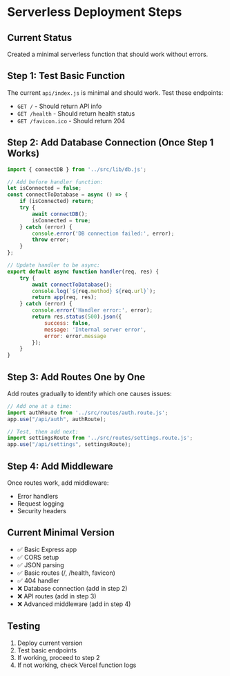 # Serverless Deployment Steps

## Current Status
Created a minimal serverless function that should work without errors.

## Step 1: Test Basic Function
The current `api/index.js` is minimal and should work. Test these endpoints:
- `GET /` - Should return API info
- `GET /health` - Should return health status
- `GET /favicon.ico` - Should return 204

## Step 2: Add Database Connection (Once Step 1 Works)
```javascript
import { connectDB } from '../src/lib/db.js';

// Add before handler function:
let isConnected = false;
const connectToDatabase = async () => {
    if (isConnected) return;
    try {
        await connectDB();
        isConnected = true;
    } catch (error) {
        console.error('DB connection failed:', error);
        throw error;
    }
};

// Update handler to be async:
export default async function handler(req, res) {
    try {
        await connectToDatabase();
        console.log(`${req.method} ${req.url}`);
        return app(req, res);
    } catch (error) {
        console.error('Handler error:', error);
        return res.status(500).json({
            success: false,
            message: 'Internal server error',
            error: error.message
        });
    }
}
```

## Step 3: Add Routes One by One
Add routes gradually to identify which one causes issues:

```javascript
// Add one at a time:
import authRoute from '../src/routes/auth.route.js';
app.use("/api/auth", authRoute);

// Test, then add next:
import settingsRoute from '../src/routes/settings.route.js';
app.use("/api/settings", settingsRoute);
```

## Step 4: Add Middleware
Once routes work, add middleware:
- Error handlers
- Request logging
- Security headers

## Current Minimal Version
- ✅ Basic Express app
- ✅ CORS setup
- ✅ JSON parsing
- ✅ Basic routes (/, /health, favicon)
- ✅ 404 handler
- ❌ Database connection (add in step 2)
- ❌ API routes (add in step 3)
- ❌ Advanced middleware (add in step 4)

## Testing
1. Deploy current version
2. Test basic endpoints
3. If working, proceed to step 2
4. If not working, check Vercel function logs